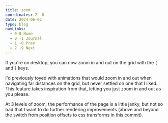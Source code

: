 ```yaml
---
title: zoom
coordinates: 2 -8
date: 2024-06-02
type: blog
navLinks:
  - 0 0 Home
  - 0 -1 Journal
  - 1 -8 Prev
  - 2 -9 Next
---
```


If you're on desktop, you can now zoom in and out on the grid with the `[` and
`]` keys.

I'd previously toyed with animations that would zoom in and out when navigating
far distances on the grid, but never settled on one that I liked. This feature
takes inspiration from that, letting you just zoom in and out as you please.

At 3 levels of zoom, the performance of the page is a little janky, but not so
bad that I want to do further rendering improvements (above and beyond the
switch from position offsets to css transforms in this commit).
